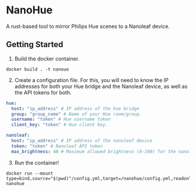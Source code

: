 # NanoHue

A rust-based tool to mirror Philips Hue scenes to a Nanoleaf device.

## Getting Started

1. Build the docker container.

```console
docker build . -t nanoue
```

2. Create a configuration file. For this, you will need to know the IP addresses for both your Hue bridge and the Nanoleaf device, as well as the API tokens for both.

```yaml
hue:
  host: "ip_address" # IP address of the hue bridge
  group: "group_name" # Name of your Hue room/group.
  username: "token" # Hue username token
  client_key: "token" # Hue client key.

nanoleaf:
  host: "ip_address" # IP address of the nanoleaf device
  token: "token" # Nanoleaf API token
  max_brightness: 40 # Maximum allowed brightness (0-100) for the nanoleaf.
```

3. Run the container!

```console
docker run --mount type=bind,source="$(pwd)"/config.yml,target=/nanohue/config.yml,readonly  nanohue
```
